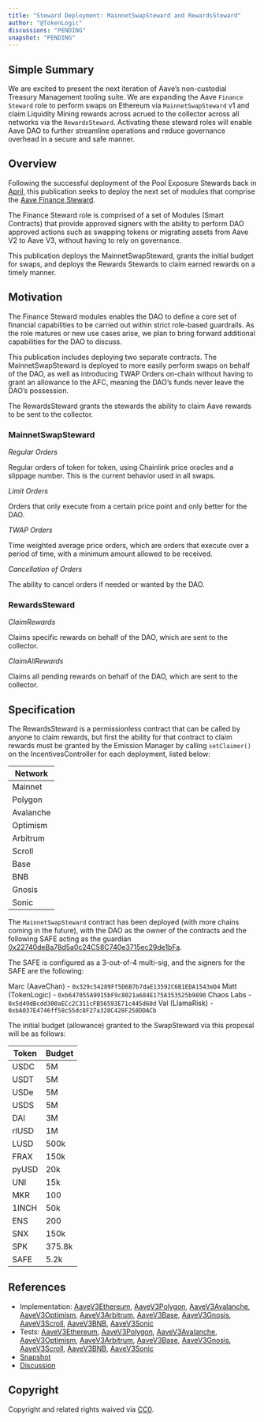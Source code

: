 ```yaml
---
title: "Steward Deployment: MainnetSwapSteward and RewardsSteward"
author: "@TokenLogic"
discussions: "PENDING"
snapshot: "PENDING"
---
```


## Simple Summary

We are excited to present the next iteration of Aave’s non-custodial Treasury Management tooling suite. We are expanding the Aave `Finance Steward` role to perform swaps on Ethereum via `MainnetSwapSteward` v1 and claim Liquidity Mining rewards across acrued to the collector across all networks via the `RewardsSteward`. Activating these steward roles will enable Aave DAO to further streamline operations and reduce governance overhead in a secure and safe manner.

## Overview

Following the successful deployment of the Pool Exposure Stewards back in [April](https://vote.onaave.com/proposal/?proposalId=279&ipfsHash=0x0b0274c64c3044960cc136a5c813bb461e40da836c5873e85f99aafd1cd9f813), this publication seeks to deploy the next set of modules that comprise the [Aave Finance Steward](https://governance.aave.com/t/arfc-aave-finance-steward/17570/1).

The Finance Steward role is comprised of a set of Modules (Smart Contracts) that provide approved signers with the ability to perform DAO approved actions such as swapping tokens or migrating assets from Aave V2 to Aave V3, without having to rely on governance.

This publication deploys the MainnetSwapSteward, grants the initial budget for swaps, and deploys the Rewards Stewards to claim earned rewards on a timely manner.

## Motivation

The Finance Steward modules enables the DAO to define a core set of financial capabilities to be carried out within strict role-based guardrails. As the role matures or new use cases arise, we plan to bring forward additional capabilities for the DAO to discuss.

This publication includes deploying two separate contracts. The MainnetSwapSteward is deployed to more easily perform swaps on behalf of the DAO, as well as introducing TWAP Orders on-chain without having to grant an allowance to the AFC, meaning the DAO’s funds never leave the DAO’s possession.

The RewardsSteward grants the stewards the ability to claim Aave rewards to be sent to the collector.

### MainnetSwapSteward

_Regular Orders_

Regular orders of token for token, using Chainlink price oracles and a slippage number. This is the current behavior used in all swaps.

_Limit Orders_

Orders that only execute from a certain price point and only better for the DAO.

_TWAP Orders_

Time weighted average price orders, which are orders that execute over a period of time, with a minimum amount allowed to be received.

_Cancellation of Orders_

The ability to cancel orders if needed or wanted by the DAO.

### RewardsSteward

_ClaimRewards_

Claims specific rewards on behalf of the DAO, which are sent to the collector.

_ClaimAllRewards_

Claims all pending rewards on behalf of the DAO, which are sent to the collector.

## Specification

The RewardsSteward is a permissionless contract that can be called by anyone to claim rewards, but first the ability for that contract to claim rewards must be granted by the Emission Manager by calling `setClaimer()` on the IncentivesController for each deployment, listed below:

| Network   |
| --------- |
| Mainnet   |
| Polygon   |
| Avalanche |
| Optimism  |
| Arbitrum  |
| Scroll    |
| Base      |
| BNB       |
| Gnosis    |
| Sonic     |

The `MainnetSwapSteward` contract has been deployed (with more chains coming in the future), with the DAO as the owner of the contracts and the following SAFE acting as the guardian [0x22740deBa78d5a0c24C58C740e3715ec29de1bFa](https://app.safe.global/home?safe=eth:0x22740deBa78d5a0c24C58C740e3715ec29de1bFa).

The SAFE is configured as a 3-out-of-4 multi-sig, and the signers for the SAFE are the following:

Marc (AaveChan) - `0x329c54289Ff5D6B7b7daE13592C6B1EDA1543eD4`
Matt (TokenLogic) - `0xb647055A9915bF9c8021a684E175A353525b9890`
Chaos Labs - `0x5d49dBcdd300aECc2C311cFB56593E71c445d60d`
Val (LlamaRisk) - `0xbA037E4746ff58c55dc8F27a328C428F258DDACb`

The initial budget (allowance) granted to the SwapSteward via this proposal will be as follows:

| Token | Budget |
| ----- | ------ |
| USDC  | 5M     |
| USDT  | 5M     |
| USDe  | 5M     |
| USDS  | 5M     |
| DAI   | 3M     |
| rlUSD | 1M     |
| LUSD  | 500k   |
| FRAX  | 150k   |
| pyUSD | 20k    |
| UNI   | 15k    |
| MKR   | 100    |
| 1INCH | 50k    |
| ENS   | 200    |
| SNX   | 150k   |
| SPK   | 375.8k |
| SAFE  | 5.2k   |

## References

- Implementation: [AaveV3Ethereum](https://github.com/bgd-labs/aave-proposals-v3/blob/main/src/20250821_Multi_StewardDeploymentMainnetSwapStewardAndRewardsSteward/AaveV3Ethereum_StewardDeploymentMainnetSwapStewardAndRewardsSteward_20250821.sol), [AaveV3Polygon](https://github.com/bgd-labs/aave-proposals-v3/blob/main/src/20250821_Multi_StewardDeploymentMainnetSwapStewardAndRewardsSteward/AaveV3Polygon_StewardDeploymentMainnetSwapStewardAndRewardsSteward_20250821.sol), [AaveV3Avalanche](https://github.com/bgd-labs/aave-proposals-v3/blob/main/src/20250821_Multi_StewardDeploymentMainnetSwapStewardAndRewardsSteward/AaveV3Avalanche_StewardDeploymentMainnetSwapStewardAndRewardsSteward_20250821.sol), [AaveV3Optimism](https://github.com/bgd-labs/aave-proposals-v3/blob/main/src/20250821_Multi_StewardDeploymentMainnetSwapStewardAndRewardsSteward/AaveV3Optimism_StewardDeploymentMainnetSwapStewardAndRewardsSteward_20250821.sol), [AaveV3Arbitrum](https://github.com/bgd-labs/aave-proposals-v3/blob/main/src/20250821_Multi_StewardDeploymentMainnetSwapStewardAndRewardsSteward/AaveV3Arbitrum_StewardDeploymentMainnetSwapStewardAndRewardsSteward_20250821.sol), [AaveV3Base](https://github.com/bgd-labs/aave-proposals-v3/blob/main/src/20250821_Multi_StewardDeploymentMainnetSwapStewardAndRewardsSteward/AaveV3Base_StewardDeploymentMainnetSwapStewardAndRewardsSteward_20250821.sol), [AaveV3Gnosis](https://github.com/bgd-labs/aave-proposals-v3/blob/main/src/20250821_Multi_StewardDeploymentMainnetSwapStewardAndRewardsSteward/AaveV3Gnosis_StewardDeploymentMainnetSwapStewardAndRewardsSteward_20250821.sol), [AaveV3Scroll](https://github.com/bgd-labs/aave-proposals-v3/blob/main/src/20250821_Multi_StewardDeploymentMainnetSwapStewardAndRewardsSteward/AaveV3Scroll_StewardDeploymentMainnetSwapStewardAndRewardsSteward_20250821.sol), [AaveV3BNB](https://github.com/bgd-labs/aave-proposals-v3/blob/main/src/20250821_Multi_StewardDeploymentMainnetSwapStewardAndRewardsSteward/AaveV3BNB_StewardDeploymentMainnetSwapStewardAndRewardsSteward_20250821.sol), [AaveV3Sonic](https://github.com/bgd-labs/aave-proposals-v3/blob/main/src/20250821_Multi_StewardDeploymentMainnetSwapStewardAndRewardsSteward/AaveV3Sonic_StewardDeploymentMainnetSwapStewardAndRewardsSteward_20250821.sol)
- Tests: [AaveV3Ethereum](https://github.com/bgd-labs/aave-proposals-v3/blob/main/src/20250821_Multi_StewardDeploymentMainnetSwapStewardAndRewardsSteward/AaveV3Ethereum_StewardDeploymentMainnetSwapStewardAndRewardsSteward_20250821.t.sol), [AaveV3Polygon](https://github.com/bgd-labs/aave-proposals-v3/blob/main/src/20250821_Multi_StewardDeploymentMainnetSwapStewardAndRewardsSteward/AaveV3Polygon_StewardDeploymentMainnetSwapStewardAndRewardsSteward_20250821.t.sol), [AaveV3Avalanche](https://github.com/bgd-labs/aave-proposals-v3/blob/main/src/20250821_Multi_StewardDeploymentMainnetSwapStewardAndRewardsSteward/AaveV3Avalanche_StewardDeploymentMainnetSwapStewardAndRewardsSteward_20250821.t.sol), [AaveV3Optimism](https://github.com/bgd-labs/aave-proposals-v3/blob/main/src/20250821_Multi_StewardDeploymentMainnetSwapStewardAndRewardsSteward/AaveV3Optimism_StewardDeploymentMainnetSwapStewardAndRewardsSteward_20250821.t.sol), [AaveV3Arbitrum](https://github.com/bgd-labs/aave-proposals-v3/blob/main/src/20250821_Multi_StewardDeploymentMainnetSwapStewardAndRewardsSteward/AaveV3Arbitrum_StewardDeploymentMainnetSwapStewardAndRewardsSteward_20250821.t.sol), [AaveV3Base](https://github.com/bgd-labs/aave-proposals-v3/blob/main/src/20250821_Multi_StewardDeploymentMainnetSwapStewardAndRewardsSteward/AaveV3Base_StewardDeploymentMainnetSwapStewardAndRewardsSteward_20250821.t.sol), [AaveV3Gnosis](https://github.com/bgd-labs/aave-proposals-v3/blob/main/src/20250821_Multi_StewardDeploymentMainnetSwapStewardAndRewardsSteward/AaveV3Gnosis_StewardDeploymentMainnetSwapStewardAndRewardsSteward_20250821.t.sol), [AaveV3Scroll](https://github.com/bgd-labs/aave-proposals-v3/blob/main/src/20250821_Multi_StewardDeploymentMainnetSwapStewardAndRewardsSteward/AaveV3Scroll_StewardDeploymentMainnetSwapStewardAndRewardsSteward_20250821.t.sol), [AaveV3BNB](https://github.com/bgd-labs/aave-proposals-v3/blob/main/src/20250821_Multi_StewardDeploymentMainnetSwapStewardAndRewardsSteward/AaveV3BNB_StewardDeploymentMainnetSwapStewardAndRewardsSteward_20250821.t.sol), [AaveV3Sonic](https://github.com/bgd-labs/aave-proposals-v3/blob/main/src/20250821_Multi_StewardDeploymentMainnetSwapStewardAndRewardsSteward/AaveV3Sonic_StewardDeploymentMainnetSwapStewardAndRewardsSteward_20250821.t.sol)
- [Snapshot](PENDING)
- [Discussion](PENDING)

## Copyright

Copyright and related rights waived via [CC0](https://creativecommons.org/publicdomain/zero/1.0/).
